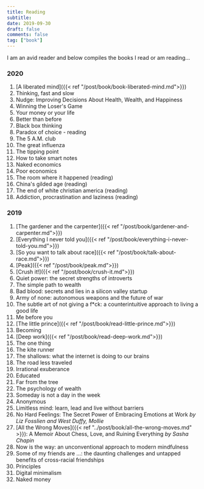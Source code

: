 ```yaml
---
title: Reading
subtitle: 
date: 2019-09-30
draft: false
comments: false
tag: ["book"]
---
```


I am an avid reader and below compiles the books I read or am reading...

### 2020

1. [A liberated mind]({{< ref "/post/book/book-liberated-mind.md">}})
2. Thinking, fast and slow
3. Nudge: Improving Decisions About Health, Wealth, and Happiness
4. Winning the Loser's Game
5. Your money or your life
6. Better than before
7. Black box thinking
8. Paradox of choice - reading
9. The 5 A.M. club
10. The great influenza
11. The tipping point
12. How to take smart notes
13. Naked economics
14. Poor economics
15. The room where it happened (reading)
16. China's gilded age (reading)
17. The end of white christian america (reading)
18. Addiction, procrastination and laziness (reading)

### 2019

1. [The gardener and the carpenter]({{< ref "/post/book/gardener-and-carpenter.md">}})
2. [Everything I never told  you]({{< ref "/post/book/everything-i-never-told-you.md">}})
3. [So you want to talk about race]({{< ref "/post/book/talk-about-race.md">}})
4. [Peak]({{< ref "/post/book/peak.md">}})
5. [Crush it!]({{< ref "/post/book/crush-it.md">}})
6. Quiet power: the secret strengths of introverts
7. The simple path to wealth
8. Bad blood: secrets and lies in a silicon valley startup
9. Army of none: autonomous weapons and the future of war
10. The subtle art of not giving a f*ck: a counterintuitive approach to living a good life
11. Me before you
12. [The little prince]({{< ref "/post/book/read-little-prince.md">}})
13. Becoming
14. [Deep work]({{< ref "/post/book/read-deep-work.md">}})
15. The one thing
16. The kite runner
17. The shallows: what the internet is doing to our brains
18. The road less traveled
19. Irrational exuberance
20. Educated
21. Far from the tree
22. The psychology of wealth
23. Someday is not a day in the week
24. Anonymous
25. Limitless mind: learn, lead and live without barriers
26. No Hard Feelings: The Secret Power of Embracing Emotions at Work *by Liz Fosslien and West Duffy, Mollie*
27. [All the Wrong Moves]({{< ref "../post/book/all-the-wrong-moves.md" >}}): A Memoir About Chess, Love, and Ruining Everything *by Sasha Chapin*
28. Now is the way: an unconventional approach to modern mindfulness
29. Some of my friends are ...: the daunting challenges and untapped benefits of cross-racial friendships
30. Principles
31. Digital minimalism
32. Naked money
